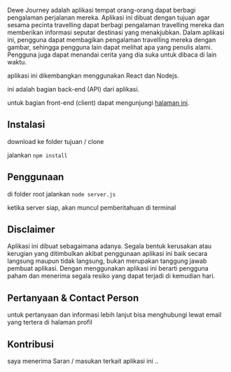 Dewe Journey adalah aplikasi tempat orang-orang dapat berbagi pengalaman perjalanan mereka. Aplikasi ini dibuat dengan tujuan agar sesama pecinta travelling dapat berbagi pengalaman travelling mereka dan memberikan informasi seputar destinasi yang menakjubkan. Dalam aplikasi ini, pengguna dapat membagikan pengalaman travelling mereka dengan gambar, sehingga pengguna lain dapat melihat apa yang penulis alami. Pengguna juga dapat menandai cerita yang dia suka untuk dibaca di lain waktu. 

aplikasi ini dikembangkan menggunakan React dan Nodejs.

ini adalah bagian back-end (API) dari aplikasi.

untuk bagian front-end (client) dapat mengunjungi [halaman ini](https://github.com/freddy-ajaxp/DW17XYJUB_dewe_journey).


## Instalasi
download ke folder tujuan / clone

jalankan `npm install`

## Penggunaan 
di folder root jalankan `node server.js`

ketika server siap, akan muncul pemberitahuan di terminal

## Disclaimer
Aplikasi ini dibuat sebagaimana adanya. Segala bentuk kerusakan atau kerugian yang ditimbulkan akibat penggunaan aplikasi ini baik secara langsung maupun tidak langsung, bukan merupakan tanggung jawab pembuat aplikasi. Dengan menggunakan aplikasi ini berarti pengguna paham dan menerima segala resiko yang dapat terjadi di kemudian hari.

## Pertanyaan & Contact Person
untuk pertanyaan dan informasi lebih lanjut bisa menghubungi lewat email yang tertera di halaman profil

## Kontribusi
saya menerima Saran / masukan terkait aplikasi ini ..

